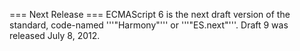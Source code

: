 === Next Release ===
ECMAScript 6 is the next draft version of the standard, code-named '''"Harmony"''' or '''"ES.next"'''. Draft 9 was released July 8, 2012.